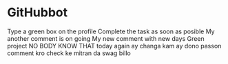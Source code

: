 # GitHubbot
Type a green box on the profile 
Complete the task as soon as posible
My another comment is on going
My new comment with new days
Green project 
NO BODY KNOW THAT
today again
ay changa kam ay dono passon comment kro
check ke mitran da swag billo 
